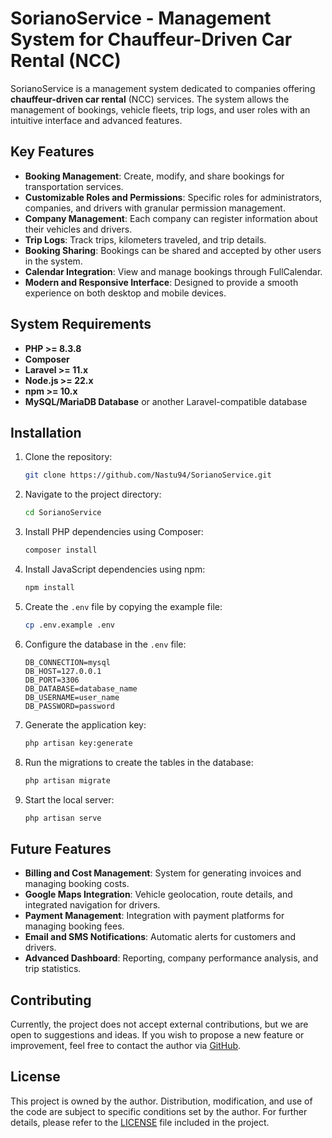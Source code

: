 # SorianoService - Management System for Chauffeur-Driven Car Rental (NCC)

SorianoService is a management system dedicated to companies offering **chauffeur-driven car rental** (NCC) services. The system allows the management of bookings, vehicle fleets, trip logs, and user roles with an intuitive interface and advanced features.

## Key Features

- **Booking Management**: Create, modify, and share bookings for transportation services.
- **Customizable Roles and Permissions**: Specific roles for administrators, companies, and drivers with granular permission management.
- **Company Management**: Each company can register information about their vehicles and drivers.
- **Trip Logs**: Track trips, kilometers traveled, and trip details.
- **Booking Sharing**: Bookings can be shared and accepted by other users in the system.
- **Calendar Integration**: View and manage bookings through FullCalendar.
- **Modern and Responsive Interface**: Designed to provide a smooth experience on both desktop and mobile devices.

## System Requirements

- **PHP >= 8.3.8**
- **Composer**
- **Laravel >= 11.x**
- **Node.js >= 22.x**
- **npm >= 10.x**
- **MySQL/MariaDB Database** or another Laravel-compatible database

## Installation

1. Clone the repository:
   ```bash
   git clone https://github.com/Nastu94/SorianoService.git
   ```

2. Navigate to the project directory:
   ```bash
   cd SorianoService
   ```

3. Install PHP dependencies using Composer:
   ```bash
   composer install
   ```

4. Install JavaScript dependencies using npm:
   ```bash
   npm install
   ```

5. Create the `.env` file by copying the example file:
   ```bash
   cp .env.example .env
   ```

6. Configure the database in the `.env` file:
   ```dotenv
   DB_CONNECTION=mysql
   DB_HOST=127.0.0.1
   DB_PORT=3306
   DB_DATABASE=database_name
   DB_USERNAME=user_name
   DB_PASSWORD=password
   ```

7. Generate the application key:
   ```bash
   php artisan key:generate
   ```

8. Run the migrations to create the tables in the database:
   ```bash
   php artisan migrate
   ```

9. Start the local server:
   ```bash
   php artisan serve
   ```

## Future Features

- **Billing and Cost Management**: System for generating invoices and managing booking costs.
- **Google Maps Integration**: Vehicle geolocation, route details, and integrated navigation for drivers.
- **Payment Management**: Integration with payment platforms for managing booking fees.
- **Email and SMS Notifications**: Automatic alerts for customers and drivers.
- **Advanced Dashboard**: Reporting, company performance analysis, and trip statistics.

## Contributing

Currently, the project does not accept external contributions, but we are open to suggestions and ideas. If you wish to propose a new feature or improvement, feel free to contact the author via [GitHub](https://github.com/Nastu94).

## License

This project is owned by the author. Distribution, modification, and use of the code are subject to specific conditions set by the author. For further details, please refer to the [LICENSE](LICENSE) file included in the project.



